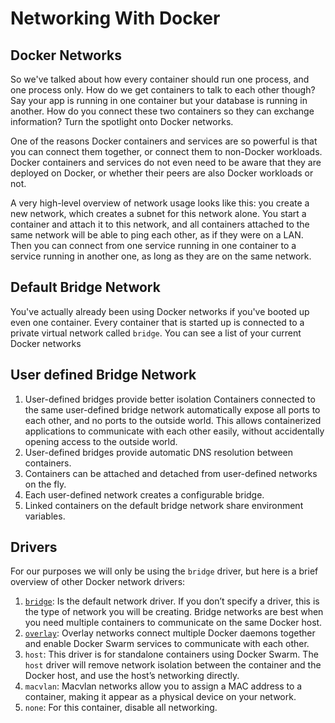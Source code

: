 # Networking With Docker


## Docker Networks

So we've talked about how every container should run one process, and one process only. How do we get containers to talk to each other though? Say your app is running in one container but your database is running in another. How do you connect these two containers so they can exchange information? Turn the spotlight onto Docker networks. 

One of the reasons Docker containers and services are so powerful is that you can connect them together, or connect them to non-Docker workloads. Docker containers and services do not even need to be aware that they are deployed on Docker, or whether their peers are also Docker workloads or not. 

A very high-level overview of network usage looks like this: you create a new network, which creates a subnet for this network alone. You start a container and attach it to this network, and all containers attached to the same network will be able to ping each other, as if they were on a LAN. Then you can connect from one service running in one container to a service running in another one, as long as they are on the same network.

## Default Bridge Network
You've actually already been using Docker networks if you've booted up even one container. Every container that is started up is connected to a private virtual network called `bridge`. You can see a list of your current Docker networks 

<!--  -->

## User defined Bridge Network
1. User-defined bridges provide better isolation
Containers connected to the same user-defined bridge network automatically expose all ports to each other, and no ports to the outside world. This allows containerized applications to communicate with each other easily, without accidentally opening access to the outside world.
2. User-defined bridges provide automatic DNS resolution between containers.
3. Containers can be attached and detached from user-defined networks on the fly.
4. Each user-defined network creates a configurable bridge.
5. Linked containers on the default bridge network share environment variables.

## Drivers
For our purposes we will only be using the `bridge` driver, but here is a brief overview of other Docker network drivers:

1. [`bridge`][bridge]: Is the default network driver. If you don’t specify a driver, this is the type of network you will be creating. Bridge networks are best when you need multiple containers to communicate on the same Docker host.
1. [`overlay`][overlay]: Overlay networks connect multiple Docker daemons together and enable Docker Swarm services to communicate with each other. 
1. `host`: This driver is for standalone containers using Docker Swarm. The `host` driver will remove network isolation between the container and the Docker host, and use the host’s networking directly. 
1. `macvlan`: Macvlan networks allow you to assign a MAC address to a container, making it appear as a physical device on your network.
1. `none`: For this container, disable all networking.

[bridge]: https://docs.docker.com/network/bridge/
[overlay]: https://docs.docker.com/network/overlay/